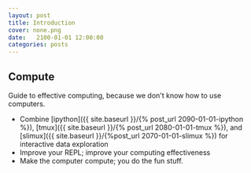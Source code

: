 ```yaml
---
layout: post
title: Introduction
cover: none.png
date:   2100-01-01 12:00:00
categories: posts
---
```


Compute
---

Guide to effective computing, because we don't know how to use computers.

* Combine [ipython]({{ site.baseurl }}/{% post_url 2090-01-01-ipython %}), [tmux]({{ site.baseurl }}/{% post_url 2080-01-01-tmux %}), and [slimux]({{ site.baseurl }}/{%post_url 2070-01-01-slimux %}) for interactive data exploration
* Improve your REPL; improve your computing effectiveness
* Make the computer compute; you do the fun stuff.

